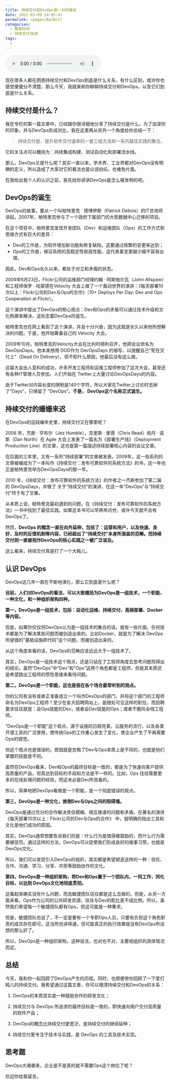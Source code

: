 ```yaml
---
title: 持续交付和DevOps是一对好基友
date: 2022-03-09 14:05:47
permalink: /pages/8a78cf/
categories:
  - 极客时间
  - 持续交付36讲
tags:
  - 
---
```

<audio title="03.持续交付和DevOps是一对好基友" src="https://static001.geekbang.org/resource/audio/60/dc/608fe73f6a9d1844676412c4009079dc.mp3" controls="controls"></audio> 
<p>现在很多人都在困惑持续交付和DevOps到底是什么关系，有什么区别，或许你也感觉傻傻分不清楚。那么今天，我就来和你聊聊持续交付和DevOps，以及它们到底是什么关系。</p>
<h2>持续交付是什么？</h2>
<p>我在专栏的第一篇文章中，已经跟你很详细地分享了持续交付是什么，为了加深你的印象，并与DevOps形成对比，我在这里再从另外一个角度给你总结一下：</p>
<blockquote>
<p>持续交付是，提升软件交付速率的一套工程方法和一系列最佳实践的集合。</p>
</blockquote>
<p>它的关注点可以概括为：持续集成构建、测试自动化和部署流水线。</p>
<p>那么，DevOps又是什么呢？其实一直以来，学术界、工业界都对DevOps没有明确的定义，所以造成了大家对它的看法也是众说纷纭，也难免片面。</p>
<p>在我给出我个人的认识之前，我先给你讲讲DevOps是怎么被发明的吧。</p>
<h2>DevOps的诞生</h2>
<p>DevOps的故事，要从一个叫帕特里克 · 德博伊斯（Patrick Debois）的IT咨询师讲起。2007年，帕特里克参与了一个政府下属部门的大型数据中心迁移的项目。</p>
<p>在这个项目中，帕特里克发现开发团队（Dev）和运维团队（Ops）的工作方式和思维方式有巨大的差异：</p>
<ul>
<li>Dev的工作是，为软件增加新功能和修复缺陷，这要通过频繁的变更来达到；</li>
<li>Ops的工作是，保证系统的高稳定性和高性能，这代表着变更越少越不容易出错。</li>
</ul><!-- [[[read_end]]] -->
<p>因此，Dev和Ops长久以来，都处于对立和矛盾的状态。</p>
<p>2009年6月23日，Flickr公司的运维部门经理约翰 · 阿斯帕尔瓦（John Allspaw）和工程师保罗 · 哈蒙德在Velocity 大会上做了一个轰动世界的演讲：《每天部署10次以上：Flickr公司的Dev与Ops的合作》（10+ Deploys Per Day: Dev and Ops Cooperation at Flickr）。</p>
<p>这个演讲中提出了DevOps的核心观点：Dev和Ops的矛盾可以通过技术升级和文化构建来解决，这标志着DevOps的诞生。</p>
<p>帕特里克也在网上看到了这个演讲，并且十分兴奋，因为这就是长久以来他所想解决的问题。于是，他开始筹备自己的 Velocity 大会。</p>
<p>2009年10月，帕特里克的Velocity大会在比利时顺利召开，他把会议命名为DevOpsDays。他本来想用 DOD作为 DevOpsDays 的缩写，以提醒自己“死在交付上”（Dead On Delivery），但不知什么原因，他最后没有这么做。</p>
<p>这届大会出人意料的成功，许多开发工程师和运维工程师参加了这次大会，甚至还有各种IT管理人员参加。人们开始在 Twitter上大量讨论DevOpsDays的内容。</p>
<p>由于Twitter对内容长度的限制是140个字符，所以大家在Twitter上讨论时去掉了“Days”，只保留了 “DevOps”。<strong>于是， DevOps这个名称正式诞生。</strong></p>
<h2>持续交付的姗姗来迟</h2>
<p>在DevOps的这段编年史里，持续交付又在哪里呢？</p>
<p>2006 年，杰斯 · 亨布尔（Jez Humble），克里斯 · 里德（Chris Read）和丹 · 诺斯（Dan North）在 Agile 大会上发表了一篇名为《部署生产线》（Deployment Production Line）的文章，这也是第一篇描述持续部署核心内容的会议文章。</p>
<p>在后面的三年里，又有一系列“持续部署”的文章被发表。2009年，这一些系列的文章被编成为了一本叫作《持续交付：发布可靠软件的系统方法》的书，这一年也正是帕特里克举办DevOpsDays的那一年。</p>
<p>2010 年，《持续交付：发布可靠软件的系统方法》的作者之一杰斯参加了第二届的 DevOpsDays，并做了 关于“持续交付”的演讲，在这一年“DevOps”与“持续交付”终于有了交集。</p>
<p>从本质上说，帕特里克最初遇到的问题，在《持续交付：发布可靠软件的系统方法》一书中找到了最佳实践。如果这本书可以早两年问世，或许今天就不会有DevOps了。</p>
<p>然而，<strong>DevOps 的概念一直在向外延伸，包括了：运营和用户，以及快速、良好、及时的反馈机制等内容，已经超出了“持续交付”本身所涵盖的范畴。而持续交付则一直被视作DevOps的核心实践之一被广泛谈及。</strong></p>
<p>这么看来，持续交付真是打了一个大盹儿。</p>
<h2>认识 DevOps</h2>
<p>DevOps这几年一直在不断地演化，那么它到底是什么呢？</p>
<p><strong>目前，人们对DevOps的看法，可以大致概括为DevOps是一组技术，一个职能、一种文化，和一种组织架构四种。</strong></p>
<p><strong>第一，DevOps是一组技术，包括：自动化运维、持续交付、高频部署、Docker等内容。</strong></p>
<p>但是，如果你仅仅将DevOps认为是一组技术的集合的话，就有一些片面。任何技术都是为了解决某些问题而被创造出来的。比如Docker，就是为了解决 DevOps 所提倡的“基础设施即代码”这个问题，而被创造出来的。</p>
<p>从这个角度来看的话，DevOps的范畴应该远远大于一组技术了。</p>
<p>其实，DevOps是一组技术这个观点，还是只站在了工程师角度去思考问题而得出的结论。虽然“DevOps”中“Dev”和“Ops”这两个角色都是工程师，但是其本质还是希望跳出工程师的惯性思维来看待问题。</p>
<p><strong>第二，DevOps是一个职能，这也是我在各个场合最常听到的观点。</strong></p>
<p>你的公司有没有或者正准备成立一个叫作DevOps的部门，并将这个部门的工程师命名为DevOps工程师？至少在各大招聘网站上，是随处可见这样的职位，而招聘要求往往就是：会Ops技能的Dev，或者会Dev技能的Ops；或者干脆叫全栈工程师。</p>
<p>“DevOps是一个职能”这个观点，源于设施的日趋完善，云服务的流行，以及各类开源工具的广泛使用，使传统Ops的工作重心发生了变化，使企业产生了不再需要Ops的错觉。</p>
<p>但这个观点也是错误的，原因就是忽略了Dev与Ops本质上是不同的，也就是他们掌握的技能是不同。</p>
<p>虽然在DevOps看来，Dev和Ops的最终目标是一致的，都是为了快速向客户提供高质量的产品，但其达到目标的手段和方法是不一样的。比如，Ops 往往需要更多的在线处理问题的经验，而这未必是Dev所具备的。</p>
<p>所以，简单地把DevOps看做是一个职能，是一个彻底错误的观点。</p>
<p><strong>第三，DevOps是一种文化，推倒Dev与Ops之间的阻碍墙。</strong></p>
<p>DevOps是通过充分的合作解决责任模糊、相互推诿的问题和矛盾。在著名的演讲《每天部署10次以上：Flickr公司的Dev与Ops的合作》 中，就明确的指出工具和文化是他们成功的原因。</p>
<p>其实，DevOps通常想要告诉我们的是：什么行为是值得被鼓励的，而什么行为需要被惩罚。通过这样的方法，DevOps可以促使我们形成良好的做事习惯，也就是DevOps文化。</p>
<p>所以，我们可以发现引入DevOps的组织，其实都是希望塑造这样的一种：信任、合作、沟通、学习、分享、共担等鼓励协作的文化。</p>
<p><strong>第四，DevOps是一种组织架构，将Dev和Ops置于一个团队内，一同工作，同化目标，以达到 DevOps文化地彻底贯彻。</strong></p>
<p>这看起来确实没有什么问题，而且敏捷团队往往都是这么去做的。但是，从另一方面来看，Ops作为公司的公共研发资源，往往与Dev的配比是不成比例。所以，虽然我们希望每一个敏捷团队都有Ops，但这可能是一种奢求。</p>
<p>但是，敏捷团队也说了，不一定是要有一个专职Ops人员，只要有负担这个角色职责的成员存在即可。这当然也讲得通，但可能真正的执行效果就没有DevOps所设想的那么好了。</p>
<p>所以，DevOps是一种组织架构，这种说法，也对也不对，主要视组织的具体情况而定。</p>
<h2>总结</h2>
<p>今天，我和你一起回顾了DevOps产生的历程。同时，也顺便带你回顾了一下爱打盹儿的持续交付。我希望通过这篇文章，你可以理清持续交付和DevOps的关系：</p>
<ol>
<li>
<p>DevOps的本质其实是一种鼓励协作的研发文化；</p>
</li>
<li>
<p>持续交付与 DevOps 所追求的最终目标是一致的，即快速向用户交付高质量的软件产品；</p>
</li>
<li>
<p>DevOps的概念比持续交付更宽泛，是持续交付的继续延伸；</p>
</li>
<li>
<p>持续交付更专注于技术与实践，是 DevOps 的工具及技术实现。</p>
</li>
</ol>
<h2>思考题</h2>
<p>DevOps大潮袭来，企业是不是真的就不需要Ops这个岗位了呢？</p>
<p>欢迎你给我留言。</p>
<p></p>
